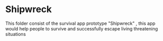 # Shipwreck
This folder consist of the survival app prototype "Shipwreck" , this app would help people to survive and successfully escape living threatening situations
